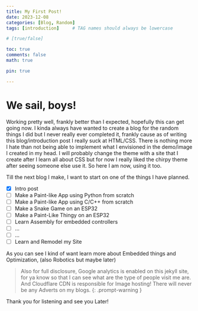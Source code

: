 ```yaml
---
title: My First Post!
date: 2023-12-08
categories: [Blog, Random]
tags: [introduction]     # TAG names should always be lowercase

# [true/false]

toc: true 
comments: false
math: true

pin: true

---
```


# We sail, boys!

Working pretty well, frankly better than I expected, hopefully this can get going now. I kinda always have wanted to create a blog for the random things I did but I never really ever completed it, frankly cause as of writing this blog/introduction post I really suck at HTML/CSS. There is nothing more I hate than not being able to implement what I envisioned in the demo/image I created in my head. I will probably change the theme with a site that I create after I learn all about CSS but for now I really liked the chirpy theme after seeing someone else use it. So here I am now, using it too.

Till the next blog I make, I want to start on one of the things I have planned.

- [x] Intro post
- [ ] Make a Paint-like App using Python from scratch
- [ ] Make a Paint-like App using C/C++ from scratch
- [ ] Make a Snake Game on an ESP32
- [ ] Make a Paint-Like Thingy on an ESP32
- [ ] Learn Assembly for embedded controllers
- [ ] ...
- [ ] ...
- [ ] Learn and Remodel my Site

As you can see I kind of want learn more about Embedded things and Optimization, (also Robotics but maybe later)

> Also for full disclosure, Google analytics is enabled on this jekyll site, for ya know so that I can see what are the type of people visit me are. And Cloudflare CDN is responsible for Image hosting! There will never be any Adverts on my blogs.
{: .prompt-warning }

Thank you for listening and see you Later!